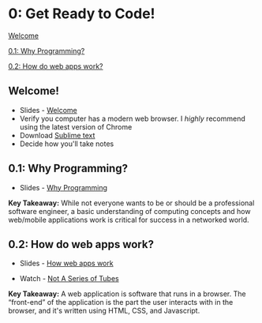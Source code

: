 0: Get Ready to Code!
==========


[Welcome](#welcome)

[0.1: Why Programming?](#whyprogramming)

[0.2: How do web apps work?](#webapps)



<a id="welcome">Welcome!</a>
-----------------------

+ Slides - [Welcome](https://docs.google.com/presentation/d/1qzr5j12y12tsnm3lORaasEXAD1feV1tAROeGqUhghDs/edit?usp=sharing) 
+ Verify you computer has a modern web browser. I *highly* recommend using the latest version of Chrome
+ Download [Sublime text](http://www.sublimetext.com/)
+ Decide how you'll take notes


<a id="whyprogramming">0.1: Why Programming?</a>
-----------------------

+ Slides - [Why Programming](https://docs.google.com/presentation/d/1Rot4TxRtLiOUe0K4m8pvF4U188UAjiy0HutrBQ8R42w/edit?usp=sharing) 

**Key Takeaway:** While not everyone wants to be or should be a professional software engineer, a basic understanding of computing concepts and how web/mobile applications work is critical for success in a networked world.

<a id="webapps">0.2: How do web apps work?</a>
-----------------------------

+ Slides - [How web apps work]() 

+ Watch - [Not A Series of Tubes](http://www.dontfeartheinternet.com/the-basics/not-tubes)

**Key Takeaway:** A web application is software that runs in a browser. The “front-end” of the application is the part the user interacts with in the browser, and it's written using HTML, CSS, and Javascript. 


